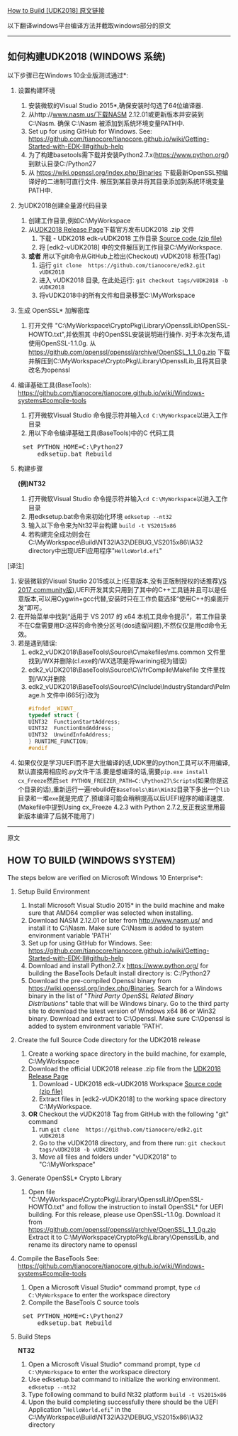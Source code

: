  [How to Build [UDK2018] 原文链接](https://github.com/tianocore/tianocore.github.io/wiki/UDK2018-How-to-Build)

以下翻译windows平台编译方法并截取windows部分的原文

---
##                          如何构建UDK2018 (WINDOWS 系统)

以下步骤已在Windows 10企业版测试通过*:

1.  设置构建环境
    1)  安装微软的Visual Studio 2015*,确保安装时勾选了64位编译器.
    2)  从http://www.nasm.us/下载NASM 2.12.01或更新版本并安装到
        C:\Nasm. 确保 C:\Nasm 被添加到系统环境变量PATH中.
    3)  Set up for using GitHub for Windows. See:
    https://github.com/tianocore/tianocore.github.io/wiki/Getting-Started-with-EDK-II#github-help
    4)  为了构建basetools需下载并安装Python2.7.x(https://www.python.org/)到默认目录C:/Python27 
    5)  从 https://wiki.openssl.org/index.php/Binaries 下载最新OpenSSL预编译好的二进制可直行文件. 解压到某目录并将其目录添加到系统环境变量PATH中.

2.  为UDK2018创建全量源代码目录
    1)  创建工作目录,例如C:\MyWorkspace
    2)  从[UDK2018 Release Page](https://github.com/tianocore/edk2/releases/tag/vUDK2018)下载官方发布UDK2018 .zip 文件
        1) 下载 - UDK2018 edk-vUDK2018 工作目录 [Source code (zip file)](https://github.com/tianocore/edk2/archive/vUDK2018.zip) 
        2) 将 [edk2-vUDK2018] 中的文件解压到工作目录C:\MyWorkspace.
    3) **或者**  用以下git命令从GitHub上检出(Checkout) vUDK2018 标签(Tag)<br>
        1)  运行  `git clone  https://github.com/tianocore/edk2.git vUDK2018`
        2)  进入 vUDK2018 目录, 在此处运行: `git checkout tags/vUDK2018 -b vUDK2018`
        3)  将vUDK2018中的所有文件和目录移至C:\MyWorkspace

3.  生成 OpenSSL* 加解密库
    1)  打开文件 "C:\MyWorkspace\CryptoPkg\Library\OpensslLib\OpenSSL-HOWTO.txt",并依照其     中的OpenSSL安装说明进行操作.
        对于本次发布,请使用OpenSSL-1.1.0g. 从 
        https://github.com/openssl/openssl/archive/OpenSSL_1_1_0g.zip
        下载并解压到C:\MyWorkspace\CryptoPkg\Library\OpensslLib,且将其目录改名为openssl

4.  编译基础工具(BaseTools): 
     https://github.com/tianocore/tianocore.github.io/wiki/Windows-systems#compile-tools
    1)  打开微软Visual Studio 命令提示符并输入`cd C:\MyWorkspace`以进入工作目录
    2)  用以下命令编译基础工具(BaseTools)中的C 代码工具  
<pre>
	set PYTHON_HOME=C:\Python27
        edksetup.bat Rebuild
</pre>

5.  构建步骤

     **(例)NT32**
    1)  打开微软Visual Studio 命令提示符并输入`cd C:\MyWorkspace`以进入工作目录
    2)  用edksetup.bat命令来初始化环境
       `edksetup --nt32`
    3)  输入以下命令来为Nt32平台构建
        `build -t VS2015x86`
    4)  若构建完全成功则会在C:\MyWorkspace\Build\NT32IA32\DEBUG_VS2015x86\IA32 directory中出现UEFI应用程序"`HelloWorld.efi`"  

[译注]

1. 安装微软的Visual Studio 2015或以上(任意版本,没有正版制授权的话推荐[VS 2017 community版](https://visualstudio.microsoft.com/zh-hans/vs/community/)),UEFI开发其实只用到了其中的C++工具链并且可以是任意版本,可以用Cygwin+gcc代替,安装时只在工作负载选择“使用C++的桌面开发”即可。
2. 在开始菜单中找到“适用于 VS 2017 的 x64 本机工具命令提示”，若工作目录不在C盘需要用D:这样的命令换分区号(dos遗留问题),不然仅仅是用cd命令无效。
3. 若是遇到错误:
    1) edk2_vUDK2018\BaseTools\Source\C\makefiles\ms.common 文件里找到/WX并删除(cl.exe的/WX选项是将warining视为错误)
    2) edk2_vUDK2018\BaseTools\Source\C\VfrCompile\Makefile 文件里找到/WX并删除
    3) edk2_vUDK2018\BaseTools\Source\C\Include\IndustryStandard\PeImage.h 文件中(665行)改为
        ```C
        #ifndef _WINNT_
        typedef struct {
        UINT32  FunctionStartAddress;
        UINT32  FunctionEndAddress;
        UINT32  UnwindInfoAddress;
        } RUNTIME_FUNCTION;
        #endif
        ```
4. 如果仅仅是学习UEFI而不是大批编译的话,UDK里的python工具可以不用编译,默认直接用相应的.py文件干活.要是想编译的话,需要`pip.exe install cx_Freeze`然后`set PYTHON_FREEZER_PATH=C:\Python27\Scripts`(如果你是这个目录的话),重新运行一遍rebuild在`BaseTools\Bin\Win32`目录下多出一个`lib`目录和一堆`exe`就是完成了.预编译可能会稍稍提高以后UEFI程序的编译速度. (Makefile中提到Using cx_Freeze 4.2.3 with Python 2.7.2,反正我这里用最新版本编译了后就不能用了)


---
原文


##                          HOW TO BUILD (WINDOWS SYSTEM)

The steps below are verified on Microsoft Windows 10 Enterprise*:

1.  Setup Build Environment
    1)  Install Microsoft Visual Studio 2015* in the build machine and make
        sure that AMD64 complier was selected when installing.
    2)  Download NASM 2.12.01 or later from http://www.nasm.us/ and install it to
        C:\Nasm. Make sure C:\Nasm is added to system environment variable 'PATH'
    3)  Set up for using GitHub for Windows. See:
    https://github.com/tianocore/tianocore.github.io/wiki/Getting-Started-with-EDK-II#github-help
    4)  Download and install Python2.7.x  https://www.python.org/ for building the BaseTools
        Default install directory is: C:/Python27
    5)  Download the pre-compiled Openssl binary from https://wiki.openssl.org/index.php/Binaries.  Search for a
        Windows binary in the list of "_Third Party OpenSSL Related Binary Distributions_" table that will be 
        Windows binary. Go to the third party site to download the latest version of Windows x64 86 or Win32 binary.
        Download and extract to C:\Openssl. Make sure C:\Openssl is added to system environment 
        variable 'PATH'. 

2.  Create the full Source Code directory for the UDK2018 release
    1)  Create a working space directory in the build machine, for example, C:\MyWorkspace
    2)  Download the official UDK2018 release .zip file from the [UDK2018 Release Page](https://github.com/tianocore/edk2/releases/tag/vUDK2018)
        1) Download - UDK2018 edk-vUDK2018 Workspace [Source code (zip file)](https://github.com/tianocore/edk2/archive/vUDK2018.zip) 
        2) Extract files in [edk2-vUDK2018] to the working space directory C:\MyWorkspace.
    3) **OR**  Checkout the vUDK2018 Tag from GitHub with the following "git" command <br>
        1)  run  `git clone  https://github.com/tianocore/edk2.git vUDK2018`
        2)  Go to the vUDK2018 directory, and from there run: `git checkout tags/vUDK2018 -b vUDK2018`
        3)  Move all files and folders under "vUDK2018" to "C:\MyWorkspace"

3.  Generate OpenSSL* Crypto Library
    1)  Open file "C:\MyWorkspace\CryptoPkg\Library\OpensslLib\OpenSSL-HOWTO.txt"
        and follow the instruction to install OpenSSL* for UEFI building.
        For this release, please use OpenSSL-1.1.0g. Download it from 
        https://github.com/openssl/openssl/archive/OpenSSL_1_1_0g.zip
        Extract it to C:\MyWorkspace\CryptoPkg\Library\OpensslLib,
        and rename its directory name to openssl

4.  Compile the BaseTools See: 
     https://github.com/tianocore/tianocore.github.io/wiki/Windows-systems#compile-tools
    1)  Open a Microsoft Visual Studio* command prompt, type `cd C:\MyWorkspace`
        to enter the  workspace directory
    2)  Compile the BaseTools C source tools  
<pre>
	set PYTHON_HOME=C:\Python27
        edksetup.bat Rebuild
</pre>

5.  Build Steps

    **NT32**

    1)  Open a Microsoft Visual Studio* command prompt, type `cd C:\MyWorkspace`
        to enter the workspace directory
    2)  Use edksetup.bat command to initialize the working environment.
       `edksetup --nt32`
    3)  Type following command to build Nt32 platform
        `build -t VS2015x86`
    4)  Upon the build completing successfully there should be the UEFI Application "`HelloWorld.efi`"  in the C:\MyWorkspace\Build\NT32IA32\DEBUG_VS2015x86\IA32 directory

